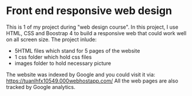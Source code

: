 # Front end responsive web design
This is 1 of my project during "web design course".
In this project, I use HTML, CSS and Boostrap 4 to build a responsive web that could work well on all screen size.
The project inlude:
- 5HTML files which stand for 5 pages of the website
- 1 css folder which hold css files
- images folder to hold necessary picture

The website was indexed by Google and you could visit it via: https://tuanlhfx10549.000webhostapp.com/
All the web pages are also tracked by Google analytics.
